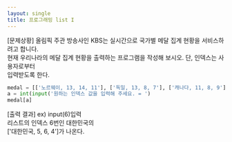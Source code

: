 ```yaml
---
layout: single
title: 프로그래밍 list I
---
```

[문제상황]
올림픽 주관 방송사인 KBS는 실시간으로 국가별 메달 집계 현황을 서비스하려고 합니다.  
현재 우리나라의 메달 집계 현황을 출력하는 프로그램을 작성해 보시오. 단, 인덱스는 사용자로부터  
입력받도록 한다.

~~~python
medal = [['노르웨이, 13, 14, 11'], ['독일, 13, 8, 7'], ['캐나다, 11, 8, 9'], ['미국, 9, 8, 6'], ['네덜란드, 8, 6, 6'], ['스웨덴 6, 6, 0'], ['대한민국, 5, 6, 4']]
a = int(input('원하는 인덱스 값을 입력해 주세요. = ')
medal[a]
~~~

[출력 결과]
ex) input(6)입력  
리스트의 인덱스 6번인 대한민국의  
['대한민국, 5, 6, 4']가 나온다.
